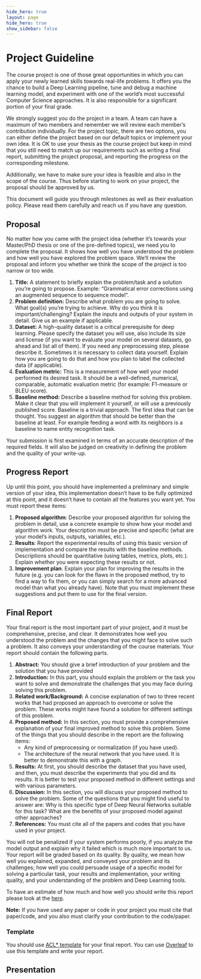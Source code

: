 ```yaml
---
hide_hero: true
layout: page
hide_hero: true
show_sidebar: false
---
```


# Project Guideline

The course project is one of those great opportunities in which you can apply your newly learned skills towards real-life problems.
It offers you the chance to build a Deep Learning pipeline, tune and debug a machine learning model,
and experiment with one of the world’s most successful Computer Science approaches.
It is also responsible for a significant portion of your final grade.

We strongly suggest you do the project in a team. A team can have a maximum of two members and remember we will review each member’s contribution individually.
For the project topic, there are two options, you can either define the project based on our default topics or implement your own idea.
It is OK to use your thesis as the course project but keep in mind that you still need to match up our requirements such as writing a final report,
submitting the project proposal, and reporting the progress on the corresponding milestone.

Additionally, we have to make sure your idea is feasible and also in the scope of the course.
Thus before starting to work on your project, the proposal should be approved by us.

This document will guide you through milestones as well as their evaluation policy. Please read them carefully and reach us if you have any question.

## Proposal
No matter how you came with the project idea (whether it’s towards your Master/PhD thesis or one of the pre-defined topics), we need you to complete the proposal. It shows how well you have understood the problem and how well you have explored the problem space. We’ll review the proposal and inform you whether we think the scope of the project is too narrow or too wide.

1. **Title:** A statement to briefly explain the problem/task and a solution you’re going to propose. Example: “Grammatical error corrections using an augmented sequence to sequence model”.
2. **Problem definition:** Describe what problem you are going to solve. What goal(s) you’re trying to achieve. Why do you think it is important/challenging? Explain the inputs and outputs of your system in detail. Give us an example if applicable.
3. **Dataset:** A high-quality dataset is a critical prerequisite for deep learning. Please specify the dataset you will use, also include its size and license (if you want to evaluate your model on several datasets, go ahead and list all of them). If you need any preprocessing step, please describe it. Sometimes it is necessary to collect data yourself. Explain how you are going to do that and how you plan to label the collected data (if applicable).
4. **Evaluation metric:** This is a measurement of how well your model performed its desired task. It should be a well-defined, numerical, comparable, automatic evaluation metric (for example: F1-measure or BLEU score).
5. **Baseline method:** Describe a baseline method for solving this problem. Make it clear that you will implement it yourself, or will use a previously published score. Baseline is a trivial approach. The first idea that can be thought. You suggest an algorithm that should be better than the baseline at least. For example feeding a word with its neighbors is a baseline to name entity recognition task.

Your submission is first examined in terms of an accurate description of the required fields. It will also be judged on creativity in defining the problem and the quality of your write-up.

## Progress Report
Up until this point, you should have implemented a preliminary and simple version of your idea, this implementation doesn’t have to be fully optimized at this point, and it doesn’t have to contain all the features you want yet. You must report these items:

1. **Proposed algorithm**: Describe your proposed algorithm for solving the problem in detail, use a concrete example to show how your model and algorithm work. Your description must be precise and specific (what are your model’s inputs, outputs, variables, etc.).
2. **Results**: Report the experimental results of using this basic version of implementation and compare the results with the baseline methods. Descriptions should be quantitative (using tables, metrics, plots, etc.). Explain whether you were expecting these results or not.
3. **Improvement plan**: Explain your plan for improving the results in the future (e.g. you can look for the flaws in the proposed method, try to find a way to fix them, or you can simply search for a more advanced model than what you already have). Note that you must implement these suggestions and put them to use for the final version.

## Final Report

Your final report is the most important part of your project, and it must be comprehensive, precise, and clear. It demonstrates how well you understood the problem and the changes that you might face to solve such a problem. It also conveys your understanding of the course materials. Your report should contain the following parts.

1. **Abstract:** You should give a brief introduction of your problem and the solution that you have provided
2. **Introduction:** In this part, you should explain the problem or the task you want to solve and demonstrate the challenges that you may face during solving this problem.
3. **Related work/Background:** A concise explanation of two to three recent works that had proposed an approach to overcome or solve the problem. These works might have found a solution for different settings of this problem.
4. **Proposed method:** In this section, you must provide a comprehensive explanation of your final improved method to solve this problem. Some of the things that you should describe in the report are the following items:
    - Any kind of preprocessing or normalization (if you have used).
    - The architecture of the neural network that you have used. It is better to demonstrate this with a graph.
5. **Results:** At first, you should describe the dataset that you have used, and then, you must describe the experiments that you did and its results. It is better to test your proposed method in different settings and with various parameters.
6. **Discussion:** In this section, you will discuss your proposed method to solve the problem. Some of the questions that you might find useful to answer are:
Why is this specific type of Deep Neural Networks suitable for this task?
What are the benefits of your proposed model against other approaches?
7. **References:** You must cite all of the papers and codes that you have used in your project.

You will not be penalized if your system performs poorly, if you analyze the model output and explain why it failed which is much more important to us. Your report will be graded based on its quality. By quality, we mean how well you explained, expanded, and conveyed your problem and its challenges; how well you could persuade usage of a specific model for solving a particular task, your results and implementation, your writing quality, and your understanding of the problem and Deep Learning tools.

To have an estimate of how much and how well you should write this report please look at the [here](https://teias-courses.github.io/nlp99/projects).

**Note:** If you have used any paper or code in your project you must cite that paper/code, and you also must clarify your contribution to the code/paper.

### Template 

You should use [ACL* template](https://github.com/acl-org/acl-style-files) for your final report. You can use [Overleaf](https://www.overleaf.com/latex/templates/acl-2020-proceedings-template/zsrkcwjptpcd) to use this template and write your report.


## Presentation
